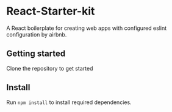 # React-Starter-kit

A React boilerplate for creating web apps with configured eslint configuration by airbnb.

## Getting started

Clone the repository to get started

## Install

Run `npm install` to install required dependencies.
 


